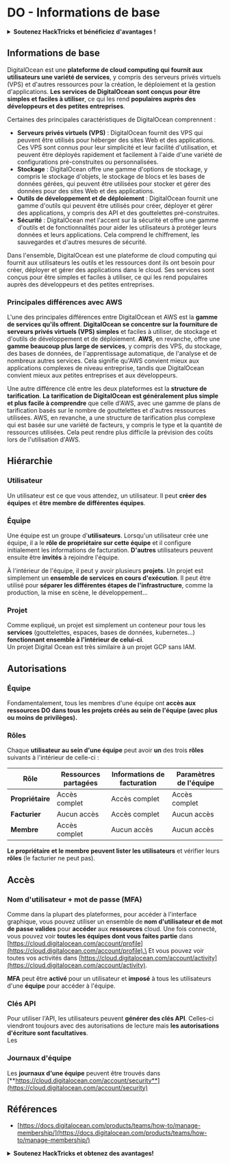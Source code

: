 # DO - Informations de base

<details>

<summary><strong>Soutenez HackTricks et bénéficiez d'avantages !</strong></summary>

* Si vous souhaitez voir votre **entreprise annoncée dans HackTricks** ou si vous souhaitez accéder à la **dernière version de PEASS ou télécharger HackTricks en PDF**, consultez les [**PLANS D'ABONNEMENT**](https://github.com/sponsors/carlospolop) !
* Obtenez le [**swag officiel PEASS & HackTricks**](https://peass.creator-spring.com)
* Découvrez [**The PEASS Family**](https://opensea.io/collection/the-peass-family), notre collection d'[**NFTs**](https://opensea.io/collection/the-peass-family) exclusifs
* **Rejoignez** 💬 [**le groupe Discord**](https://discord.gg/hRep4RUj7f) ou le [**groupe Telegram**](https://t.me/peass) ou **suivez** moi sur **Twitter** 🐦 [**@carlospolopm**](https://twitter.com/carlospolopm).
* **Partagez vos astuces de piratage en soumettant des PR aux** [**HackTricks**](https://github.com/carlospolop/hacktricks) et [**HackTricks Cloud**](https://github.com/carlospolop/hacktricks-cloud) **dépôts Github.**

</details>

## Informations de base

DigitalOcean est une **plateforme de cloud computing qui fournit aux utilisateurs une variété de services**, y compris des serveurs privés virtuels (VPS) et d'autres ressources pour la création, le déploiement et la gestion d'applications. **Les services de DigitalOcean sont conçus pour être simples et faciles à utiliser**, ce qui les rend **populaires auprès des développeurs et des petites entreprises**.

Certaines des principales caractéristiques de DigitalOcean comprennent :

* **Serveurs privés virtuels (VPS)** : DigitalOcean fournit des VPS qui peuvent être utilisés pour héberger des sites Web et des applications. Ces VPS sont connus pour leur simplicité et leur facilité d'utilisation, et peuvent être déployés rapidement et facilement à l'aide d'une variété de configurations pré-construites ou personnalisées.
* **Stockage** : DigitalOcean offre une gamme d'options de stockage, y compris le stockage d'objets, le stockage de blocs et les bases de données gérées, qui peuvent être utilisées pour stocker et gérer des données pour des sites Web et des applications.
* **Outils de développement et de déploiement** : DigitalOcean fournit une gamme d'outils qui peuvent être utilisés pour créer, déployer et gérer des applications, y compris des API et des gouttelettes pré-construites.
* **Sécurité** : DigitalOcean met l'accent sur la sécurité et offre une gamme d'outils et de fonctionnalités pour aider les utilisateurs à protéger leurs données et leurs applications. Cela comprend le chiffrement, les sauvegardes et d'autres mesures de sécurité.

Dans l'ensemble, DigitalOcean est une plateforme de cloud computing qui fournit aux utilisateurs les outils et les ressources dont ils ont besoin pour créer, déployer et gérer des applications dans le cloud. Ses services sont conçus pour être simples et faciles à utiliser, ce qui les rend populaires auprès des développeurs et des petites entreprises.

### Principales différences avec AWS

L'une des principales différences entre DigitalOcean et AWS est la **gamme de services qu'ils offrent**. **DigitalOcean se concentre sur la fourniture de serveurs privés virtuels (VPS) simples** et faciles à utiliser, de stockage et d'outils de développement et de déploiement. **AWS**, en revanche, offre une **gamme beaucoup plus large de services**, y compris des VPS, du stockage, des bases de données, de l'apprentissage automatique, de l'analyse et de nombreux autres services. Cela signifie qu'AWS convient mieux aux applications complexes de niveau entreprise, tandis que DigitalOcean convient mieux aux petites entreprises et aux développeurs.

Une autre différence clé entre les deux plateformes est la **structure de tarification**. **La tarification de DigitalOcean est généralement plus simple et plus facile à comprendre** que celle d'AWS, avec une gamme de plans de tarification basés sur le nombre de gouttelettes et d'autres ressources utilisées. AWS, en revanche, a une structure de tarification plus complexe qui est basée sur une variété de facteurs, y compris le type et la quantité de ressources utilisées. Cela peut rendre plus difficile la prévision des coûts lors de l'utilisation d'AWS.

## Hiérarchie

### Utilisateur

Un utilisateur est ce que vous attendez, un utilisateur. Il peut **créer des équipes** et **être membre de différentes équipes**.

### Équipe

Une équipe est un groupe d'**utilisateurs**. Lorsqu'un utilisateur crée une équipe, il a le **rôle de propriétaire sur cette équipe** et il configure initialement les informations de facturation. **D'autres** utilisateurs peuvent ensuite être **invités** à rejoindre l'équipe.

À l'intérieur de l'équipe, il peut y avoir plusieurs **projets**. Un projet est simplement un **ensemble de services en cours d'exécution**. Il peut être utilisé pour **séparer les différentes étapes de l'infrastructure**, comme la production, la mise en scène, le développement...

### Projet

Comme expliqué, un projet est simplement un conteneur pour tous les **services** (gouttelettes, espaces, bases de données, kubernetes...) **fonctionnant ensemble à l'intérieur de celui-ci**.\
Un projet Digital Ocean est très similaire à un projet GCP sans IAM.

## Autorisations

### Équipe

Fondamentalement, tous les membres d'une équipe ont **accès aux ressources DO dans tous les projets créés au sein de l'équipe (avec plus ou moins de privilèges).**

### Rôles

Chaque **utilisateur au sein d'une équipe** peut avoir **un** des trois **rôles** suivants à l'intérieur de celle-ci :

| Rôle       | Ressources partagées | Informations de facturation | Paramètres de l'équipe |
| ---------- | ------------------- | -------------------------- | ---------------------- |
| **Propriétaire**  | Accès complet      | Accès complet              | Accès complet          |
| **Facturier** | Aucun accès         | Accès complet              | Aucun accès             |
| **Membre** | Accès complet       | Aucun accès                 | Aucun accès             |

**Le propriétaire et le membre peuvent lister les utilisateurs** et vérifier leurs **rôles** (le facturier ne peut pas).

## Accès

### Nom d'utilisateur + mot de passe (MFA)

Comme dans la plupart des plateformes, pour accéder à l'interface graphique, vous pouvez utiliser un ensemble de **nom d'utilisateur et de mot de passe valides** pour **accéder** aux **ressources** cloud. Une fois connecté, vous pouvez voir **toutes les équipes dont vous faites partie** dans [https://cloud.digitalocean.com/account/profile](https://cloud.digitalocean.com/account/profile).\
Et vous pouvez voir toutes vos activités dans [https://cloud.digitalocean.com/account/activity](https://cloud.digitalocean.com/account/activity).

**MFA** peut être **activé** pour un utilisateur et **imposé** à tous les utilisateurs d'une **équipe** pour accéder à l'équipe.

### Clés API

Pour utiliser l'API, les utilisateurs peuvent **générer des clés API**. Celles-ci viendront toujours avec des autorisations de lecture mais **les autorisations d'écriture sont facultatives**.\
Les
### Journaux d'équipe

Les **journaux d'une équipe** peuvent être trouvés dans [**https://cloud.digitalocean.com/account/security**](https://cloud.digitalocean.com/account/security)

## Références

* [https://docs.digitalocean.com/products/teams/how-to/manage-membership/](https://docs.digitalocean.com/products/teams/how-to/manage-membership/)

<details>

<summary><strong>Soutenez HackTricks et obtenez des avantages!</strong></summary>

* Si vous souhaitez voir votre **entreprise annoncée dans HackTricks** ou si vous souhaitez accéder à la **dernière version de PEASS ou télécharger HackTricks en PDF** Consultez les [**PLANS D'ABONNEMENT**](https://github.com/sponsors/carlospolop)!
* Obtenez le [**swag officiel PEASS & HackTricks**](https://peass.creator-spring.com)
* Découvrez [**The PEASS Family**](https://opensea.io/collection/the-peass-family), notre collection exclusive de [**NFTs**](https://opensea.io/collection/the-peass-family)
* **Rejoignez le** 💬 [**groupe Discord**](https://discord.gg/hRep4RUj7f) ou le [**groupe telegram**](https://t.me/peass) ou **suivez** moi sur **Twitter** 🐦 [**@carlospolopm**](https://twitter.com/carlospolopm)**.**
* **Partagez vos astuces de piratage en soumettant des PR aux** [**HackTricks**](https://github.com/carlospolop/hacktricks) et [**HackTricks Cloud**](https://github.com/carlospolop/hacktricks-cloud) github repos.

</details>